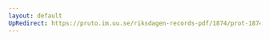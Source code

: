 ```yaml
---
layout: default
UpRedirect: https://pruto.im.uu.se/riksdagen-records-pdf/1874/prot-1874--fk--202.pdf
---
```

